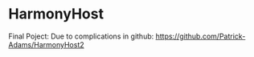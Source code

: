 # HarmonyHost

Final Poject: Due to complications in github: https://github.com/Patrick-Adams/HarmonyHost2
